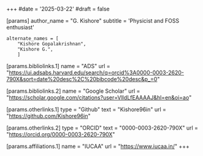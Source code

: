 +++
#date = '2025-03-22'
#draft = false

[params]
	author_name = "G. Kishore"
	subtitle = 'Physicist and FOSS enthusiast'
	
	alternate_names = [
		"Kishore Gopalakrishnan",
		"Kishore G.",
		]

[params.bibliolinks.1]
	name = "ADS"
	url = "https://ui.adsabs.harvard.edu/search/q=orcid%3A0000-0003-2620-790X&sort=date%20desc%2C%20bibcode%20desc&p_=0"

[params.bibliolinks.2]
	name = "Google Scholar"
	url = "https://scholar.google.com/citations?user=VlIdLfEAAAAJ&hl=en&oi=ao"

[params.otherlinks.1]
	type = "Github"
	text = "Kishore96in"
	url = "https://github.com/Kishore96in"

[params.otherlinks.2]
	type = "ORCID"
	text = "0000-0003-2620-790X"
	url = "https://orcid.org/0000-0003-2620-790X"

[params.affiliations.1]
	name = "IUCAA"
	url = "https://www.iucaa.in/"
+++
